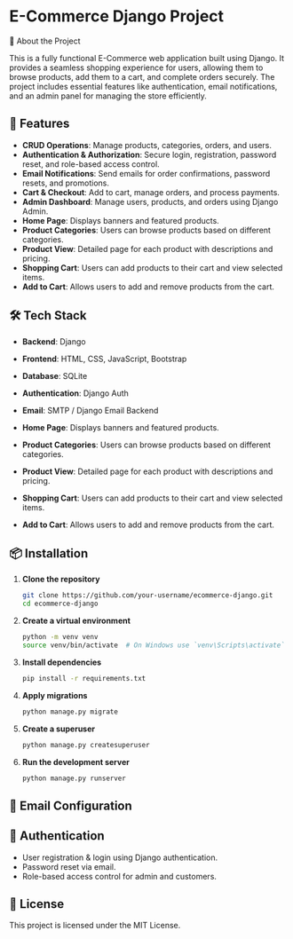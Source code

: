 # E-Commerce Django Project

📖 About the Project

This is a fully functional E-Commerce web application built using Django. It provides a seamless shopping experience for users, allowing them to browse products, add them to a cart, and complete orders securely. The project includes essential features like authentication, email notifications, and an admin panel for managing the store efficiently.

## 🚀 Features
- **CRUD Operations**: Manage products, categories, orders, and users.
- **Authentication & Authorization**: Secure login, registration, password reset, and role-based access control.
- **Email Notifications**: Send emails for order confirmations, password resets, and promotions.
- **Cart & Checkout**: Add to cart, manage orders, and process payments.
- **Admin Dashboard**: Manage users, products, and orders using Django Admin.
- **Home Page**: Displays banners and featured products.
- **Product Categories**: Users can browse products based on different categories.
- **Product View**: Detailed page for each product with descriptions and pricing.
- **Shopping Cart**: Users can add products to their cart and view selected items.
- **Add to Cart**: Allows users to add and remove products from the cart.



## 🛠 Tech Stack
- **Backend**: Django
- **Frontend**: HTML, CSS, JavaScript, Bootstrap
- **Database**: SQLite
- **Authentication**: Django Auth
- **Email**: SMTP / Django Email Backend

- **Home Page**: Displays banners and featured products.
- **Product Categories**: Users can browse products based on different categories.
- **Product View**: Detailed page for each product with descriptions and pricing.
- **Shopping Cart**: Users can add products to their cart and view selected items.
- **Add to Cart**: Allows users to add and remove products from the cart.

## 📦 Installation
1. **Clone the repository**
   ```bash
   git clone https://github.com/your-username/ecommerce-django.git
   cd ecommerce-django
   ```

2. **Create a virtual environment**
   ```bash
   python -m venv venv
   source venv/bin/activate  # On Windows use `venv\Scripts\activate`
   ```

3. **Install dependencies**
   ```bash
   pip install -r requirements.txt
   ```

4. **Apply migrations**
   ```bash
   python manage.py migrate
   ```

5. **Create a superuser**
   ```bash
   python manage.py createsuperuser
   ```

6. **Run the development server**
   ```bash
   python manage.py runserver
   ```

## 📧 Email Configuration


## 🔑 Authentication
- User registration & login using Django authentication.
- Password reset via email.
- Role-based access control for admin and customers.


## 📜 License
This project is licensed under the MIT License.

